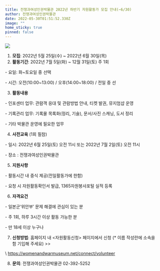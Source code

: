 ```yaml
---
title: 전쟁과여성인권박물관 2022년 하반기 자원활동가 모집 안내(~6/30)
author: 전쟁과여성인권박물관
date: 2022-05-30T01:51:52.330Z
image: ""
home_sticky: true
pinned: false
---
```

![](/img/홈페이지용.jpg)

1. **모집**: 2022년 5월 25일(수) ~ 2022년 6월 30일(목)
2. **활동기간**: 2022년 7월 5일(화) ~ 12월 31일(토) 주 1회

\- 요일: 화~토요일 중 선택

\- 시간: 오전(10:00\~13:00) / 오후(14:00\~18:00) / 전일 중 선

3. **활동내용**

\- 인포센터 업무: 관람객 응대 및 관람방법 안내, 티켓 발권, 뮤지엄샵 운영

\- 기록관리 업무:  기록물 목록화(정리, 기술), 문서/사진 스캐닝, 도서 정리

\- 기타 박물관 운영에 필요한 업무

4. **사전교육** (1회 필참)

\- 일시: 2022년 6월 25일(토) 오전 11시 또는 2022년 7월 2일(토) 오전 11시

\- 장소 : 전쟁과여성인권박물관

5. **지원사항**

\- 활동시간 내 중식 제공(전일활동가에 한함)

\- 요청 시 자원활동확인서 발급, 1365자원봉사포털 실적 등록

6. **자격요건**

\- 일본군‘위안부’ 문제 해결에 관심이 있는 분

\-  주 1회, 하루 3시간 이상 활동 가능한 분       

\- 만 18세 이상 누구나

7. **신청방법**: 홈페이지 내 <자원활동신청> 페이지에서  신청 (* 이름 작성란에 소속을 함 기입해 주세요) >>

\    https://womenandwarmuseum.net/connect/volunteer

8. **문의**: 전쟁과여성인권박물관 02-392-5252